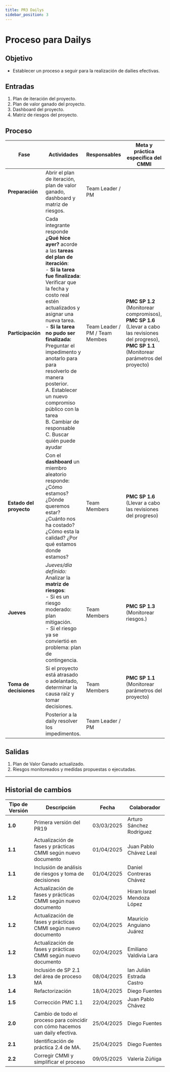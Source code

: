 ```yaml
---
title: PR3 Dailys
sidebar_position: 3
---
```


# Proceso para Dailys

## Objetivo

- Establecer un proceso a seguir para la realización de dailies efectivas.

## Entradas

1. Plan de iteración del proyecto.
2. Plan de valor ganado del proyecto.
3. Dashboard del proyecto.
4. Matriz de riesgos del proyecto.

## Proceso

| Fase                    | Actividades                                                                                                                                                                                                                                                                                                                                                                                                                                                                         | Responsables                   | Meta y práctica específica del CMMI                                                                                                                      |
| ----------------------- | ----------------------------------------------------------------------------------------------------------------------------------------------------------------------------------------------------------------------------------------------------------------------------------------------------------------------------------------------------------------------------------------------------------------------------------------------------------------------------------- | ------------------------------ | -------------------------------------------------------------------------------------------------------------------------------------------------------- |
| **Preparación**         | Abrir el plan de iteración, plan de valor ganado, dashboard y matriz de riesgos.                                                                                                                                                                                                                                                                                                                                                                                                    | Team Leader / PM               |                                                                                                                                                          |
| **Participación**       | Cada integrante responde **¿Qué hice ayer?** acorde a las **tareas del plan de iteración**: <br/> - **Si la tarea fue finalizada**: Verificar que la fecha y costo real estén actualizados y asignar una nueva tarea. <br/> - **Si la tarea no pudo ser finalizada:** Preguntar el impedimento y anotarlo para para resolverlo de manera posterior. <br/> A. Establecer un nuevo compromiso público con la tarea <br/> B. Cambiar de responsable <br/> C. Buscar quién puede ayudar | Team Leader / PM / Team Membes | **PMC SP 1.2** (Monitorear compromisos), **PMC SP 1.6** (Llevar a cabo las revisiones del progreso), **PMC SP 1.1** (Monitorear parámetros del proyecto) |
| **Estado del proyecto** | Con el **dashboard** un miembro aleatorio responde: ¿Cómo estamos? ¿Dónde queremos estar? ¿Cuánto nos ha costado? ¿Cómo esta la calidad? ¿Por qué estamos donde estamos?                                                                                                                                                                                                                                                                                                            | Team Members                   | **PMC SP 1.6** (Llevar a cabo las revisiones del progreso)                                                                                               |
| **Jueves**              | _Jueves/día definido:_ Analizar la **matriz de riesgos**: <br/> - Si es un riesgo moderado: plan mitigación. <br/> - Si el riesgo ya se conviertió en problema: plan de contingencia.                                                                                                                                                                                                                                                                                               | Team Members                   | **PMC SP 1.3** (Monitorear riesgos.)                                                                                                                     |
| **Toma de decisiones**  | Si el proyecto está atrasado o adelantado, determinar la causa raíz y tomar decisiones.                                                                                                                                                                                                                                                                                                                                                                                             | Team Members                   | **PMC SP 1.1** (Monitorear parámetros del proyecto)                                                                                                      |
|                         | Posterior a la daily resolver los impedimentos.                                                                                                                                                                                                                                                                                                                                                                                                                                     | Team Leader / PM               |                                                                                                                                                          |

## Salidas

1. Plan de Valor Ganado actualizado.
2. Riesgos monitoreados y medidas propuestas o ejecutadas.

---

## Historial de cambios

| **Tipo de Versión** | **Descripción**                                                               | **Fecha**  | **Colaborador**            |
| ------------------- | ----------------------------------------------------------------------------- | ---------- | -------------------------- |
| **1.0**             | Primera versión del PR19                                                      | 03/03/2025 | Arturo Sánchez Rodríguez   |
| **1.1**             | Actualización de fases y prácticas CMMI según nuevo documento                 | 01/04/2025 | Juan Pablo Chávez Leal     |
| **1.1**             | Inclusión de análisis de riesgos y toma de decisiones                         | 01/04/2025 | Daniel Contreras Chávez    |
| **1.2**             | Actualización de fases y prácticas CMMI según nuevo documento                 | 02/04/2025 | Hiram Israel Mendoza López |
| **1.2**             | Actualización de fases y prácticas CMMI según nuevo documento                 | 02/04/2025 | Mauricio Anguiano Juárez   |
| **1.2**             | Actualización de fases y prácticas CMMI según nuevo documento                 | 02/04/2025 | Emiliano Valdivia Lara     |
| **1.3**             | Inclusión de SP 2.1 del área de proceso MA                                    | 08/04/2025 | Ian Julián Estrada Castro  |
| **1.4**             | Refactorización                                                               | 18/04/2025 | Diego Fuentes              |
| **1.5**             | Corrección PMC 1.1                                                            | 22/04/2025 | Juan Pablo Chávez          |
| **2.0**             | Cambio de todo el proceso para coincidir con cómo hacemos uan daily efectiva. | 25/04/2025 | Diego Fuentes              |
| **2.1**             | Identificación de práctica 2.4 de MA.                                         | 25/04/2025 | Diego Fuentes              |
| **2.2**             | Corregir CMMI y simplificar el proceso                                        | 09/05/2025 | Valeria Zúñiga             |
